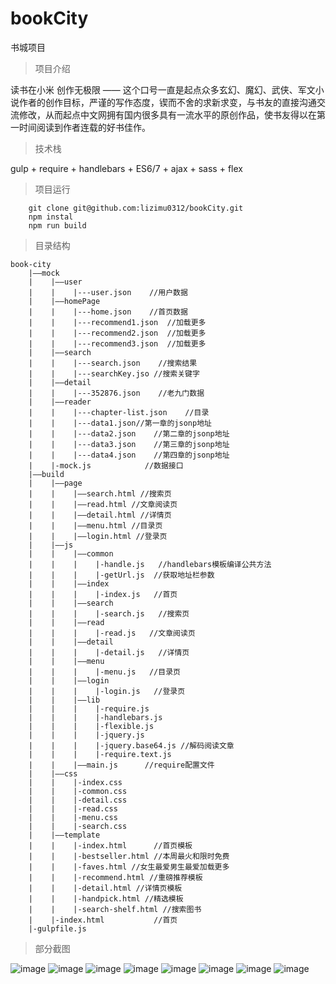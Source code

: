 # bookCity
书城项目

>项目介绍

读书在小米 创作无极限 —— 这个口号一直是起点众多玄幻、魔幻、武侠、军文小说作者的创作目标，严谨的写作态度，锲而不舍的求新求变，与书友的直接沟通交流修改，从而起点中文网拥有国内很多具有一流水平的原创作品，使书友得以在第一时间阅读到作者连载的好书佳作。

>技术栈

gulp + require + handlebars + ES6/7 + ajax + sass + flex 

>项目运行
```
    git clone git@github.com:lizimu0312/bookCity.git
    npm instal
    npm run build
```

> 目录结构
```
book-city
    |——mock
    |    |——user
    |    |    |---user.json    //用户数据
    |    |——homePage
    |    |    |---home.json    //首页数据
    |    |    |---recommend1.json  //加载更多
    |    |    |---recommend2.json  //加载更多
    |    |    |---recommend3.json  //加载更多
    |    |——search
    |    |    |---search.json    //搜索结果
    |    |    |---searchKey.jso //搜索关键字
    |    |——detail
    |    |    |---352876.json    //老九门数据
    |    |——reader
    |    |    |---chapter-list.json    //目录
    |    |    |---data1.json//第一章的jsonp地址
    |    |    |---data2.json    //第二章的jsonp地址
    |    |    |---data3.json    //第三章的jsonp地址
    |    |    |---data4.json    //第四章的jsonp地址
    |    |-mock.js            //数据接口
    |——build
    |    |——page
    |    |    |——search.html //搜索页
    |    |    |——read.html //文章阅读页
    |    |    |——detail.html //详情页
    |    |    |——menu.html //目录页
    |    |    |——login.html //登录页
    |    |——js
    |    |    |——common
    |    |    |    |-handle.js   //handlebars模板编译公共方法
    |    |    |    |-getUrl.js  //获取地址栏参数
    |    |    |——index
    |    |    |    |-index.js   //首页
    |    |    |——search
    |    |    |    |-search.js   //搜索页
    |    |    |——read
    |    |    |    |-read.js   //文章阅读页
    |    |    |——detail
    |    |    |    |-detail.js   //详情页
    |    |    |——menu
    |    |    |    |-menu.js   //目录页
    |    |    |——login
    |    |    |    |-login.js   //登录页
    |    |    |——lib
    |    |    |    |-require.js
    |    |    |    |-handlebars.js
    |    |    |    |-flexible.js
    |    |    |    |-jquery.js
    |    |    |    |-jquery.base64.js //解码阅读文章 
    |    |    |    |-require.text.js
    |    |    |——main.js      //require配置文件
    |    |——css
    |    |    |-index.css
    |    |    |-common.css
    |    |    |-detail.css
    |    |    |-read.css
    |    |    |-menu.css
    |    |    |-search.css
    |    |——template
    |    |    |-index.html      //首页模板
    |    |    |-bestseller.html //本周最火和限时免费
    |    |    |-faves.html //女生最爱男生最爱加载更多
    |    |    |-recommend.html //重磅推荐模板
    |    |    |-detail.html //详情页模板
    |    |    |-handpick.html //精选模板
    |    |    |-search-shelf.html //搜索图书
    |    |-index.html           //首页
    |-gulpfile.js
```

> 部分截图

![image](./pic/首页.png)
![image](./pic/书架.png)
![image](./pic/搜索页.png)
![image](./pic/搜索书籍.png)
![image](./pic/详情.png)
![image](./pic/阅读.png)
![image](./pic/目录.png)
![image](./pic/登录.png)